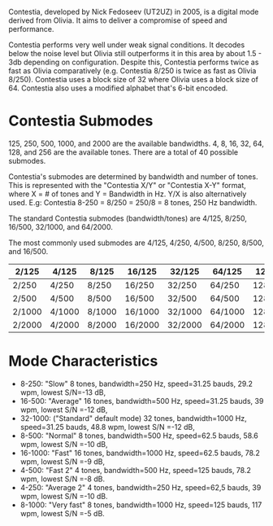Contestia, developed by Nick Fedoseev (UT2UZ) in 2005, is a digital mode derived from Olivia. It aims to deliver a compromise of speed and performance.

Contestia performs very well under weak signal conditions. It decodes below the noise level but Olivia still outperforms it in this area by about 1.5 - 3db depending on configuration. Despite this, Contestia performs twice as fast as Olivia comparatively (e.g. Contestia 8/250 is twice as fast as Olivia 8/250). Contestia uses a block size of 32 where Olivia uses a block size of 64. Contestia also uses a modified alphabet that's 6-bit encoded.

# Contestia Submodes
125, 250, 500, 1000, and 2000 are the available bandwidths. 4, 8, 16, 32, 64, 128, and 256 are the available tones. There are a total of 40 possible submodes.

Contestia's submodes are determined by bandwidth and number of tones. This is represented with the "Contestia X/Y" or "Contestia X-Y" format, where X = # of tones and Y = Bandwidth in Hz. Y/X is also alternatively used. E.g: Contestia 8-250 = 8/250 = 250/8 = 8 tones, 250 Hz bandwidth.

The standard Contestia submodes (bandwidth/tones) are 4/125, 8/250, 16/500, 32/1000, and 64/2000.

The most commonly used submodes are 4/125, 4/250, 4/500, 8/250, 8/500, and 16/500.

| 2/125 | 4/125 | 8/125 | 16/125 | 32/125 | 64/125 | 128/125 | 256/125 |
|-------|-------|-------|--------|--------|--------|---------|---------|
| 2/250 | 4/250 | 8/250 | 16/250 | 32/250 | 64/250 | 128/250 | 256/250 |
| 2/500 | 4/500 | 8/500 | 16/500 | 32/500 | 64/500 | 128/500 | 256/500 |
| 2/1000| 4/1000| 8/1000| 16/1000| 32/1000| 64/1000| 128/1000| 256/1000|
| 2/2000| 4/2000| 8/2000| 16/2000| 32/2000| 64/2000| 128/2000| 256/2000|

# Mode Characteristics

- 8-250: "Slow" 8 tones, bandwidth=250 Hz, speed=31.25 bauds, 29.2 wpm, lowest S/N=-13 dB,
- 16-500: "Average" 16 tones, bandwidth=500 Hz, speed=31.25 bauds, 39 wpm, lowest S/N =-12 dB,
- 32-1000: ("Standard" default mode) 32 tones, bandwidth=1000 Hz, speed=31.25 bauds, 48.8 wpm, lowest S/N =-12 dB,
- 8-500: "Normal" 8 tones, bandwidth=500 Hz, speed=62.5 bauds, 58.6 wpm, lowest S/N =-10 dB,
- 16-1000: "Fast" 16 tones, bandwidth=1000 Hz, speed=62.5 bauds, 78.2 wpm, lowest S/N =-9 dB,
- 4-500: "Fast 2" 4 tones, bandwidth=500 Hz, speed=125 bauds, 78.2 wpm, lowest S/N =-8 dB.
- 4-250: "Average 2" 4 tones, bandwidth=250 Hz, speed=62,5 bauds, 39 wpm, lowest S/N =-10 dB.
- 8-1000: "Very fast" 8 tones, bandwidth=1000 Hz, speed=125 bauds, 117 wpm, lowest S/N =-5 dB.
